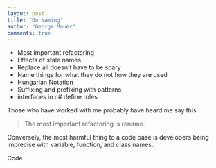 ```yaml
--- 
layout: post
title: "On Naming"
author: "George Mauer"
comments: true
---
```


* Most important refactoring
* Effects of stale names
* Replace all doesn't have to be scary
* Name things for what they do not how they are used
* Hungarian Notation
* Suffixing and prefixing with patterns
* interfaces in c# define roles

Those who have worked with me probably have heard me say this

> The most important refactoring is rename.

Conversely, the most harmful thing to a code base is developers being imprecise with variable, function, and class names.

Code